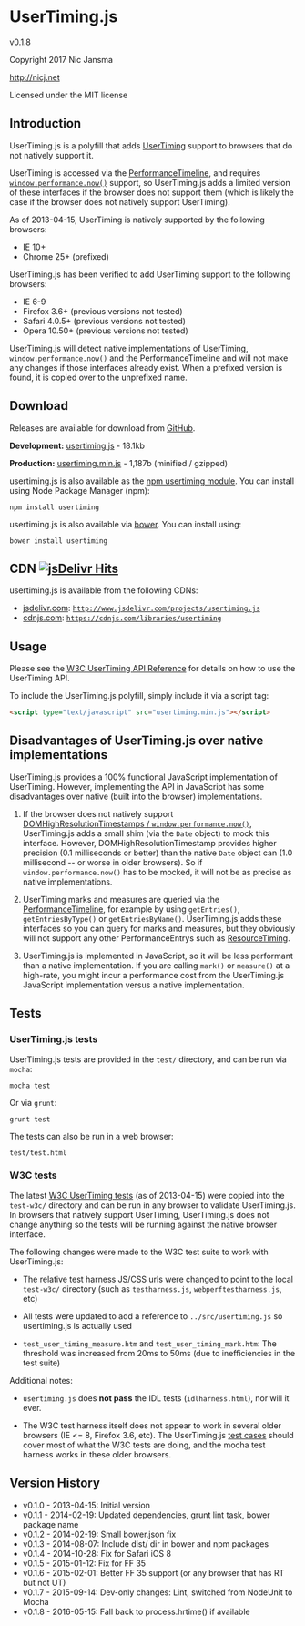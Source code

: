 # UserTiming.js

v0.1.8

Copyright 2017 Nic Jansma

http://nicj.net

Licensed under the MIT license

## Introduction

UserTiming.js is a polyfill that adds [UserTiming](http://www.w3.org/TR/user-timing/) support to browsers
that do not natively support it.

UserTiming is accessed via the [PerformanceTimeline](http://www.w3.org/TR/performance-timeline/), and requires
[``window.performance.now()``](http://www.w3.org/TR/hr-time/) support, so UserTiming.js
adds a limited version of these interfaces if the browser does not support them (which is likely the case if the browser
does not natively support UserTiming).

As of 2013-04-15, UserTiming is natively supported by the following browsers:

* IE 10+
* Chrome 25+ (prefixed)

UserTiming.js has been verified to add UserTiming support to the following browsers:

* IE 6-9
* Firefox 3.6+ (previous versions not tested)
* Safari 4.0.5+ (previous versions not tested)
* Opera 10.50+ (previous versions not tested)

UserTiming.js will detect native implementations of UserTiming, ``window.performance.now()`` and
the PerformanceTimeline and will not make any changes if those interfaces already exist.  When a prefixed version
is found, it is copied over to the unprefixed name.

## Download

Releases are available for download from [GitHub](https://github.com/nicjansma/usertiming.js).

__Development:__ [usertiming.js](https://github.com/nicjansma/usertiming.js/raw/master/src/usertiming.js)
    - 18.1kb

__Production:__ [usertiming.min.js](https://github.com/nicjansma/usertiming.js/raw/master/dist/usertiming.min.js)
    - 1,187b (minified / gzipped)

usertiming.js is also available as the [npm usertiming module](https://npmjs.org/package/usertiming). You can install
using  Node Package Manager (npm):

    npm install usertiming

usertiming.js is also available via [bower](http://bower.io/). You can install using:

    bower install usertiming

## CDN [![jsDelivr Hits](https://data.jsdelivr.com/v1/package/npm/usertiming/badge)](https://www.jsdelivr.com/package/npm/usertiming)

usertiming.js is available from the following CDNs: 

* [jsdelivr.com](http://www.jsdelivr.com/projects/usertiming.js): [`http://www.jsdelivr.com/projects/usertiming.js`](http://www.jsdelivr.com/projects/usertiming.js)
* [cdnjs.com](https://cdnjs.com/libraries/usertiming): [`https://cdnjs.com/libraries/usertiming`](https://cdnjs.com/libraries/usertiming)

## Usage

Please see the [W3C UserTiming API Reference](http://www.w3.org/TR/user-timing/) for details on how to use the
UserTiming API.

To include the UserTiming.js polyfill, simply include it via a script tag:

```html
<script type="text/javascript" src="usertiming.min.js"></script>
```

## Disadvantages of UserTiming.js over native implementations

UserTiming.js provides a 100% functional JavaScript implementation of UserTiming. However, implementing the API in
JavaScript has some disadvantages over native (built into the browser) implementations.

1. If the browser does not natively support
    [DOMHighResolutionTimestamps / ``window.performance.now()``](http://www.w3.org/TR/hr-time/), UserTiming.js adds a
    small shim (via the `Date` object) to mock this interface. However, DOMHighResolutionTimestamp provides higher
    precision (0.1 milliseconds or better) than the native `Date` object can (1.0 millisecond -- or worse in older
    browsers).  So if `window.performance.now()` has to be mocked, it will not be as precise as native implementations.

2. UserTiming marks and measures are queried via the [PerformanceTimeline](http://www.w3.org/TR/performance-timeline/),
    for example by using `getEntries()`, `getEntriesByType()` or `getEntriesByName()`.  UserTiming.js adds these
    interfaces so you can query for marks and measures, but they obviously will not support any other PerformanceEntrys
    such as [ResourceTiming](http://www.w3.org/TR/resource-timing/).

3. UserTiming.js is implemented in JavaScript, so it will be less performant than a native implementation.  If you
    are calling `mark()` or `measure()` at a high-rate, you might incur a performance cost from the UserTiming.js
    JavaScript implementation versus a native implementation.

## Tests

### UserTiming.js tests

UserTiming.js tests are provided in the ``test/`` directory, and can be run via ``mocha``:

    mocha test

Or via ``grunt``:

    grunt test

The tests can also be run in a web browser:

    test/test.html

### W3C tests

The latest [W3C UserTiming tests](http://w3c-test.org/webperf/tests/#ut) (as of 2013-04-15) were copied into the
``test-w3c/`` directory and can be run in any browser to validate UserTiming.js.  In browsers that natively support
UserTiming, UserTiming.js does not change anything so the tests will be running against the native browser interface.

The following changes were made to the W3C test suite to work with UserTiming.js:

* The relative test harness JS/CSS urls were changed to point to the local ``test-w3c/`` directory
    (such as ``testharness.js``, ``webperftestharness.js``, etc)

* All tests were updated to add a reference to ``../src/usertiming.js`` so usertiming.js is actually used

* ``test_user_timing_measure.htm`` and ``test_user_timing_mark.htm``: The threshold was increased from 20ms to 50ms
    (due to inefficiencies in the test suite)

Additional notes:

* ``usertiming.js`` does **not pass** the IDL tests (``idlharness.html``), nor will it ever.

* The W3C test harness itself does not appear to work in several older browsers (IE <= 8, Firefox 3.6, etc).  The
    UserTiming.js [test cases](#Tests) should cover most of what the W3C tests are doing, and the mocha test harness
    works in these older browsers.

## Version History

* v0.1.0 - 2013-04-15: Initial version
* v0.1.1 - 2014-02-19: Updated dependencies, grunt lint task, bower package name
* v0.1.2 - 2014-02-19: Small bower.json fix
* v0.1.3 - 2014-08-07: Include dist/ dir in bower and npm packages
* v0.1.4 - 2014-10-28: Fix for Safari iOS 8
* v0.1.5 - 2015-01-12: Fix for FF 35
* v0.1.6 - 2015-02-01: Better FF 35 support (or any browser that has RT but not UT)
* v0.1.7 - 2015-09-14: Dev-only changes: Lint, switched from NodeUnit to Mocha
* v0.1.8 - 2016-05-15: Fall back to process.hrtime() if available
